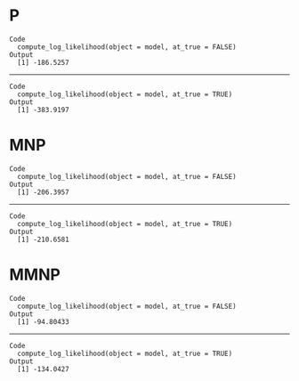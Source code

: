 # P

    Code
      compute_log_likelihood(object = model, at_true = FALSE)
    Output
      [1] -186.5257

---

    Code
      compute_log_likelihood(object = model, at_true = TRUE)
    Output
      [1] -383.9197

# MNP

    Code
      compute_log_likelihood(object = model, at_true = FALSE)
    Output
      [1] -206.3957

---

    Code
      compute_log_likelihood(object = model, at_true = TRUE)
    Output
      [1] -210.6581

# MMNP

    Code
      compute_log_likelihood(object = model, at_true = FALSE)
    Output
      [1] -94.80433

---

    Code
      compute_log_likelihood(object = model, at_true = TRUE)
    Output
      [1] -134.0427

